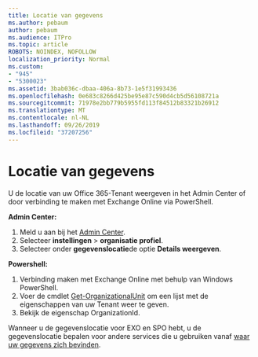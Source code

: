 ```yaml
---
title: Locatie van gegevens
ms.author: pebaum
author: pebaum
ms.audience: ITPro
ms.topic: article
ROBOTS: NOINDEX, NOFOLLOW
localization_priority: Normal
ms.custom:
- "945"
- "5300023"
ms.assetid: 3bab036c-dbaa-406a-8b73-1e5f31993436
ms.openlocfilehash: 0e683c8266d425be95e87c590d4cb5d56108721a
ms.sourcegitcommit: 71978e2bb779b5955fd113f84512b83321b26912
ms.translationtype: MT
ms.contentlocale: nl-NL
ms.lasthandoff: 09/26/2019
ms.locfileid: "37207256"
---
```

# <a name="data-location"></a>Locatie van gegevens

U de locatie van uw Office 365-Tenant weergeven in het Admin Center of door verbinding te maken met Exchange Online via PowerShell.


**Admin Center:**
1. Meld u aan bij het [Admin Center](https://admin.microsoft.com/Adminportal/Home).
2. Selecteer **instellingen** > **organisatie profiel**.
3. Selecteer onder **gegevenslocatie**de optie **Details weergeven**.


**Powershell:**
1. Verbinding maken met Exchange Online met behulp van Windows PowerShell.
2. Voer de cmdlet [Get-OrganizationalUnit](https://docs.microsoft.com/en-us/powershell/module/exchange/active-directory/get-organizationalunit) om een lijst met de eigenschappen van uw Tenant weer te geven. 
3. Bekijk de eigenschap OrganizationId.

Wanneer u de gegevenslocatie voor EXO en SPO hebt, u de gegevenslocatie bepalen voor andere services die u gebruiken vanaf [waar uw gegevens zich bevinden](https://products.office.com/where-is-your-data-located).